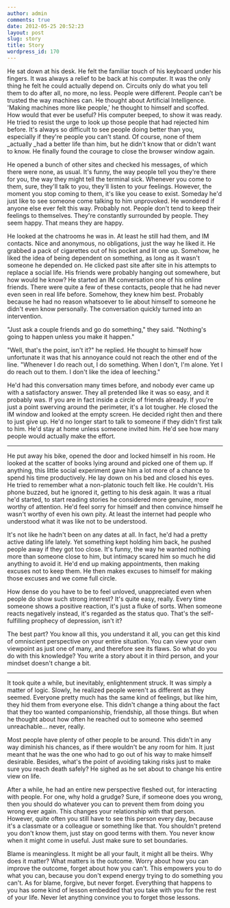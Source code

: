 ```yaml
---
author: admin
comments: true
date: 2012-05-25 20:52:23
layout: post
slug: story
title: Story
wordpress_id: 170
---
```


He sat down at his desk. He felt the familiar touch of his keyboard under his fingers. It was always a relief to be back at his computer. It was the only thing he felt he could actually depend on. Circuits only do what you tell them to do after all, no more, no less. People were different. People can't be trusted the way machines can. He thought about Artificial Intelligence. 'Making machines more like people,' he thought to himself and scoffed. How would that ever be useful? His computer beeped, to show it was ready. He tried to resist the urge to look up those people that had rejected him before. It's always so difficult to see people doing better than you, especially if they're people you can't stand. Of course, none of them _actually _had a better life than him, but he didn't know that or didn't want to know. He finally found the courage to close the browser window again.

<!-- more -->He opened a bunch of other sites and checked his messages, of which there were none, as usual. It's funny, the way people tell you they're there for you, the way they might tell the terminal sick. Whenever you come to them, sure, they'll talk to you, they'll listen to your feelings. However, the moment you stop coming to them, it's like you cease to exist. Someday he'd just like to see someone come talking to him unprovoked. He wondered if anyone else ever felt this way. Probably not. People don't tend to keep their feelings to themselves. They're constantly surrounded by people. They seem happy. That means they are happy.

He looked at the chatrooms he was in. At least he still had them, and IM contacts. Nice and anonymous, no obligations, just the way he liked it. He grabbed a pack of cigarettes out of his pocket and lit one up. Somehow, he liked the idea of being dependent on something, as long as it wasn't someone he depended on. He clicked past site after site in his attempts to replace a social life. His friends were probably hanging out somewhere, but how would he know? He started an IM conversation one of his online friends. There were quite a few of these contacts, people that he had never even seen in real life before. Somehow, they knew him best. Probably because he had no reason whatsoever to lie about himself to someone he didn't even know personally. The conversation quickly turned into an intervention.

"Just ask a couple friends and go do something," they said. "Nothing's going to happen unless you make it happen."

"Well, that's the point, isn't it?" he replied. He thought to himself how unfortunate it was that his annoyance could not reach the other end of the line. "Whenever I do reach out, I do something. When I don't, I'm alone. Yet I do reach out to them. I don't like the idea of leeching."

He'd had this conversation many times before, and nobody ever came up with a satisfactory answer. They all pretended like it was so easy, and it probably was. If you are in fact inside a circle of friends already. If you're just a point swerving around the perimeter, it's a lot tougher. He closed the IM window and looked at the empty screen. He decided right then and there to just give up. He'd no longer start to talk to someone if they didn't first talk to him. He'd stay at home unless someone invited him. He'd see how many people would actually make the effort.

---

He put away his bike, opened the door and locked himself in his room. He looked at the scatter of books lying around and picked one of them up. If anything, this little social experiment gave him a lot more of a chance to spend his time productively. He lay down on his bed and closed his eyes. He tried to remember what a non-platonic touch felt like. He couldn't. His phone buzzed, but he ignored it, getting to his desk again. It was a ritual he'd started, to start reading stories he considered more genuine, more worthy of attention. He'd feel sorry for himself and then convince himself he wasn't worthy of even his own pity. At least the internet had people who understood what it was like not to be understood.

It's not like he hadn't been on any dates at all. In fact, he'd had a pretty active dating life lately. Yet something kept holding him back, he pushed people away if they got too close. It's funny, the way he wanted nothing more than someone close to him, but intimacy scared him so much he did anything to avoid it. He'd end up making appointments, then making excuses not to keep them. He then makes excuses to himself for making those excuses and we come full circle.

How dense do you have to be to feel unloved, unappreciated even when people do show such strong interest? It's quite easy, really. Every time someone shows a positive reaction, it's just a fluke of sorts. When someone reacts negatively instead, it's regarded as the status quo. That's the self-fulfilling prophecy of depression, isn't it?

The best part? You know all this, you understand it all, you can get this kind of omniscient perspective on your entire situation. You can view your own viewpoint as just one of many, and therefore see its flaws. So what do you do with this knowledge? You write a story about it in third person, and your mindset doesn't change a bit.

---

It took quite a while, but inevitably, enlightenment struck. It was simply a matter of logic. Slowly, he realized people weren't as different as they seemed. Everyone pretty much has the same kind of feelings, but like him, they hid them from everyone else. This didn't change a thing about the fact that they too wanted companionship, friendship, all those things. But when he thought about how often he reached out to someone who seemed unreachable... never, really.

Most people have plenty of other people to be around. This didn't in any way diminish his chances, as if there wouldn't be any room for him. It just meant that he was the one who had to go out of his way to make himself desirable. Besides, what's the point of avoiding taking risks just to make sure you reach death safely? He sighed as he set about to change his entire view on life.

After a while, he had an entire new perspective fleshed out, for interacting with people. For one, why hold a grudge? Sure, if someone does you wrong, then you should do whatever you can to prevent them from doing you wrong ever again. This changes your relationship with that person. However, quite often you still have to see this person every day, because it's a classmate or a colleague or something like that. You shouldn't pretend you don't know them, just stay on good terms with them. You never know when it might come in useful. Just make sure to set boundaries.

Blame is meaningless. It might be all your fault, it might all be theirs. Why does it matter? What matters is the outcome. Worry about how you can improve the outcome, forget about how you can't. This empowers you to do what you can, because you don't expend energy trying to do something you can't. As for blame, forgive, but never forget. Everything that happens to you has some kind of lesson embedded that you take with you for the rest of your life. Never let anything convince you to forget those lessons.
